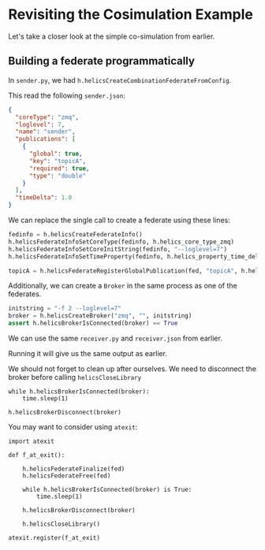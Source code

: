 # Revisiting the Cosimulation Example

Let's take a closer look at the simple co-simulation from earlier.

## Building a federate programmatically

In `sender.py`, we had `h.helicsCreateCombinationFederateFromConfig`.

This read the following `sender.json`:

```json
{
  "coreType": "zmq",
  "loglevel": 7,
  "name": "sender",
  "publications": [
    {
      "global": true,
      "key": "topicA",
      "required": true,
      "type": "double"
    }
  ],
  "timeDelta": 1.0
}
```

We can replace the single call to create a federate using these lines:

```python
fedinfo = h.helicsCreateFederateInfo()
h.helicsFederateInfoSetCoreType(fedinfo, h.helics_core_type_zmq)
h.helicsFederateInfoSetCoreInitString(fedinfo, "--loglevel=7")
h.helicsFederateInfoSetTimeProperty(fedinfo, h.helics_property_time_delta, 1.0)

topicA = h.helicsFederateRegisterGlobalPublication(fed, "topicA", h.helics_data_type_double, "")
```

Additionally, we can create a `Broker` in the same process as one of the federates.

```python
initstring = "-f 2 --loglevel=7"
broker = h.helicsCreateBroker("zmq", "", initstring)
assert h.helicsBrokerIsConnected(broker) == True
```

We can use the same `receiver.py` and `receiver.json` from earlier.

Running it will give us the same output as earlier.

We should not forget to clean up after ourselves.
We need to disconnect the broker before calling `helicsCloseLibrary`

```
while h.helicsBrokerIsConnected(broker):
    time.sleep(1)

h.helicsBrokerDisconnect(broker)
```

You may want to consider using `atexit`:

```
import atexit

def f_at_exit():

    h.helicsFederateFinalize(fed)
    h.helicsFederateFree(fed)

    while h.helicsBrokerIsConnected(broker) is True:
        time.sleep(1)

    h.helicsBrokerDisconnect(broker)

    h.helicsCloseLibrary()

atexit.register(f_at_exit)
```
